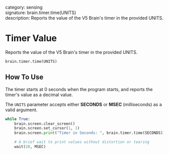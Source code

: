 category: sensing  
signature: brain.timer.time(UNITS)  
description: Reports the value of the V5 Brain's timer in the provided UNITS.

# Timer Value

Reports the value of the V5 Brain's timer in the provided UNITS.

```python
brain.timer.time(UNITS)
```

## How To Use

The timer starts at 0 seconds when the program starts, and reports the timer's value as a decimal value.

The `UNITS` parameter accepts either **SECONDS** or **MSEC** (milliseconds) as a valid argument.

```python
while True:
    brain.screen.clear_screen()
    brain.screen.set_cursor(1, 1)
    brain.screen.print("Timer in Seconds: ", brain.timer.time(SECONDS))

    # A brief wait to print values without distortion or tearing
    wait(20, MSEC)
```
	
<advanced>
</advanced>
